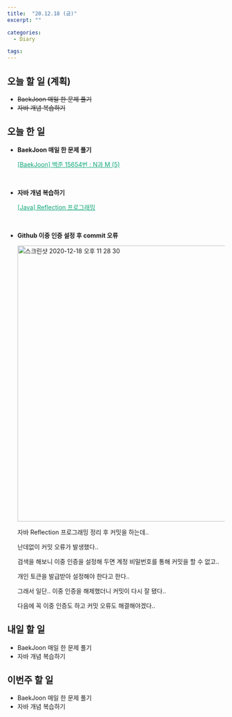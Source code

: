 ```yaml
---
title:  "20.12.18 (금)"
excerpt: ""

categories:
  - Diary

tags:
---
```


## 오늘 할 일 (계획)

- ~~BaekJoon 매일 한 문제 풀기~~
- ~~자바 개념 복습하기~~

## 오늘 한 일

- **BaekJoon 매일 한 문제 풀기**

  <a href="https://nam-ki-bok.github.io/baekjoon/Baek_NandM5/" style="color:#0FA678">[BaekJoon] 백준 15654번 : N과 M (5)</a>

  <br>

- **자바 개념 복습하기**

  <a href="https://nam-ki-bok.github.io/java/Java_reflection/" style="color:#0FA678">[Java] Reflection 프로그래밍</a>

  <br>

- **Github 이중 인증 설정 후 commit 오류**

  <img width="638" alt="스크린샷 2020-12-18 오후 11 28 30" src="https://user-images.githubusercontent.com/54533309/102627956-4d1e7280-418c-11eb-8dc7-743455d19a6f.png">

  자바 Reflection 프로그래밍 정리 후 커밋을 하는데..

  난데없이 커밋 오류가 발생했다..

  검색을 해보니 이중 인증을 설정해 두면 계정 비밀번호를 통해 커밋을 할 수 없고..

  개인 토큰을 발급받아 설정해야 한다고 한다..

  그래서 일단.. 이중 인증을 해제했더니 커밋이 다시 잘 됐다..

  다음에 꼭 이중 인증도 하고 커밋 오류도 해결해야겠다..

##  내일 할 일

- BaekJoon 매일 한 문제 풀기
- 자바 개념 복습하기

## 이번주 할 일

- BaekJoon 매일 한 문제 풀기
- 자바 개념 복습하기

<br>

